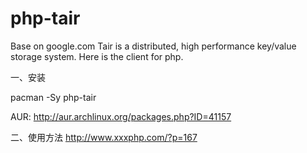 # php-tair
Base on google.com
Tair is a distributed, high performance key/value storage system.
Here is the client for php.



一、安装

 pacman -Sy php-tair
 
 AUR: http://aur.archlinux.org/packages.php?ID=41157 
 

 
二、使用方法
  http://www.xxxphp.com/?p=167
